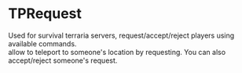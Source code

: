 # TPRequest
Used for survival terraria servers, request/accept/reject players using available commands.      
allow to teleport to someone's location by requesting. You can also accept/reject someone's request.
